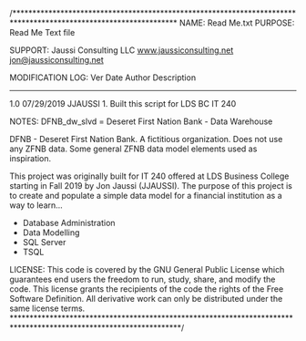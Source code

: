 /*****************************************************************************************************************
NAME:    Read Me.txt
PURPOSE: Read Me Text file

SUPPORT: Jaussi Consulting LLC
         www.jaussiconsulting.net
         jon@jaussiconsulting.net

MODIFICATION LOG:
Ver      Date        Author        Description
-----   ----------   -----------   -------------------------------------------------------------------------------
1.0     07/29/2019   JJAUSSI       1. Built this script for LDS BC IT 240


NOTES:
DFNB_dw_slvd = Deseret First Nation Bank - Data Warehouse

DFNB - Deseret First Nation Bank. A fictitious organization. Does not use any ZFNB data. Some general ZFNB 
data model elements used as inspiration.

This project was originally built for IT 240 offered at LDS Business College starting in Fall 2019 by Jon Jaussi (JJAUSSI).
The purpose of this project is to create and populate a simple data model for a financial institution as a way to
learn...
- Database Administration
- Data Modelling
- SQL Server
- TSQL


LICENSE: 
This code is covered by the GNU General Public License which guarantees end users
the freedom to run, study, share, and modify the code. This license grants the recipients
of the code the rights of the Free Software Definition. All derivative work can only be
distributed under the same license terms.
******************************************************************************************************************/
